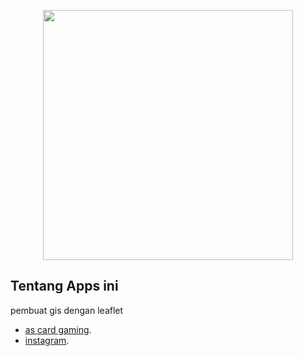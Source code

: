 <p align="center"><a href="https://laravel.com" target="_blank"><img src="https://lh3.googleusercontent.com/-ElWVQ7SxIbU/WL5ABMde24I/AAAAAAAAAz8/vf1a9XwRInAj-tFXMWVkUs0BNadfzu54wCEwYBhgLKtQDAL1OcqwcGAOMGGtdkSv5NSVcMBalZMGkWsMr4ODn7K-7z9Doh3cXKrsnF0XWHk24SOXhQRgHxt9_w-L52CG9FGsx6DML9JM3rHZ_RLteygo0_SJKMSA3acjuPm9W8P22bSjkZtPcdAAjVrurCMebbTy-209-MJ1E2bHRaswJ2390yoAr2pABUwCUJ07cI5wOJyMMtb4hqjKi192sXza66mMVSxIb36yySOTbOO5Q8XcSPAl-D28-6N6yxEK-K1q7blxRCK7LXvzB6CPChf5CMjm_kXN_2weOLZ2DNqv3G9kkO4D3Q2D2dX0x3UhmJeUBzV-xualF6I6aTR8GCh8BYztMuSXlmG2W7jPcBPwzuKN1WW26vP7S-6M6VVknYybBEQm84Kvv2timRjdCC4FfFNV_cTds9h1uEiz1QE4Vvuh9zDVqW18y_pOJxs-HDe2sXFlGhbtdLyiinxkh1Diea311Pl9S6K_JQ1HkxwqTMvz8xla4RslUEmBRQ-Iim1n2nEWBaRdBqrWE8Kg0fNFEy_tOhlYiwdAUn6eu8OJsxqzZutnIvBqgdU4JVu1X7YJ3k6CFS8KF9xd5xhcAgvHoWzoDBOk8uTJncMTLISPbLkKko5j0MIbU3vwF/w140-h140-p/AS.png" width="400"></a></p>

## Tentang Apps ini

pembuat gis dengan leaflet

- [as card gaming](https://www.youtube.com/channel/UCJpwXyFE7P8ZPREL9TTwwdA).
- [instagram](https://www.instagram.com/ahmad_aspy/).

